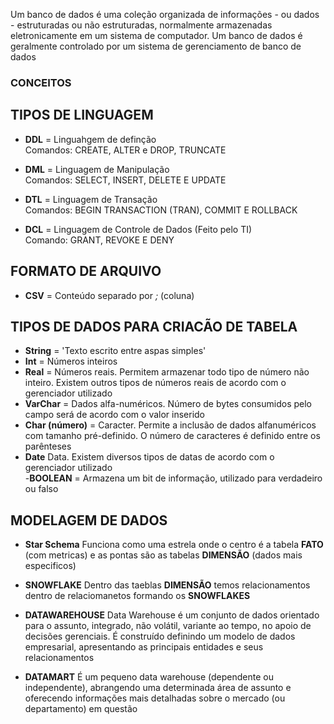 Um banco de dados é uma coleção organizada de informações - ou dados - estruturadas ou não estruturadas, normalmente armazenadas eletronicamente em um sistema de computador. Um banco de dados é geralmente controlado por um sistema de gerenciamento de banco de dados 

### CONCEITOS
## TIPOS DE LINGUAGEM
- **DDL** = Linguahgem de definção  
Comandos: CREATE, ALTER e DROP, TRUNCATE

- **DML** = Linguagem de Manipulação  
Comandos: SELECT, INSERT, DELETE E UPDATE

- **DTL** = Linguagem de Transação  
Comandos: BEGIN TRANSACTION (TRAN), COMMIT E ROLLBACK

- **DCL** = Linguagem de Controle de Dados (Feito pelo TI)  
Comando: GRANT, REVOKE E DENY

## FORMATO DE ARQUIVO
- **CSV** = Conteúdo separado por _;_ (coluna)

## TIPOS DE DADOS PARA CRIACÃO DE TABELA
- **String** = 'Texto escrito entre aspas simples'  
- **Int** = Números inteiros  
- **Real** = Números reais. Permitem armazenar todo tipo de número não inteiro. Existem outros tipos de números reais de acordo com o gerenciador utilizado  
- **VarChar** = Dados alfa-numéricos. Número de bytes consumidos pelo campo será de acordo com o valor inserido  
- **Char (número)** = Caracter. Permite a inclusão de dados alfanuméricos com tamanho pré-definido. O número de caracteres é definido entre os parênteses  
- **Date** Data. Existem diversos tipos de datas de acordo com o gerenciador utilizado  
-**BOOLEAN** = Armazena um bit de informação, utilizado para verdadeiro ou falso  

## MODELAGEM DE DADOS
- **Star Schema**
Funciona como uma estrela onde o centro é a tabela **FATO** (com metricas) e as pontas são as tabelas **DIMENSÃO** (dados mais especificos)  

- **SNOWFLAKE**
Dentro das taeblas **DIMENSÃO** temos relacionamentos dentro de relaciomanetos formando os **SNOWFLAKES**  

- **DATAWAREHOUSE**
Data Warehouse é um conjunto de dados orientado para o assunto, integrado, não volátil, variante ao tempo, no apoio de decisões gerenciais. É construído definindo um modelo de dados empresarial, apresentando as principais entidades e seus relacionamentos  

- **DATAMART**
É um pequeno data warehouse (dependente ou independente), abrangendo uma determinada área de assunto e oferecendo informações mais detalhadas sobre o mercado (ou departamento) em questão
